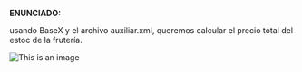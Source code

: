 **ENUNCIADO:**

usando BaseX y el archivo auxiliar.xml, queremos calcular el precio total del estoc de la frutería.

![This is an image](https://img.freepik.com/free-vector/hand-drawn-wolf-outline-illustration_23-2149256565.jpg)


